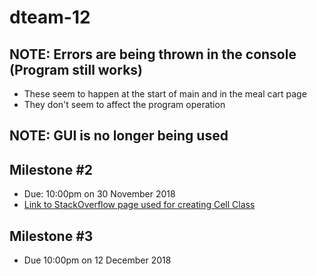 # dteam-12

## NOTE: Errors are being thrown in the console (Program still works)
* These seem to happen at the start of main and in the meal cart page
* They don't seem to affect the program operation
## NOTE: GUI is no longer being used

## Milestone #2 
* Due: 10:00pm on 30 November 2018
* [Link to StackOverflow page used for creating Cell Class](https://stackoverflow.com/questions/15661500/javafx-listview-item-with-an-image-button)

## Milestone #3 
* Due 10:00pm on 12 December 2018
